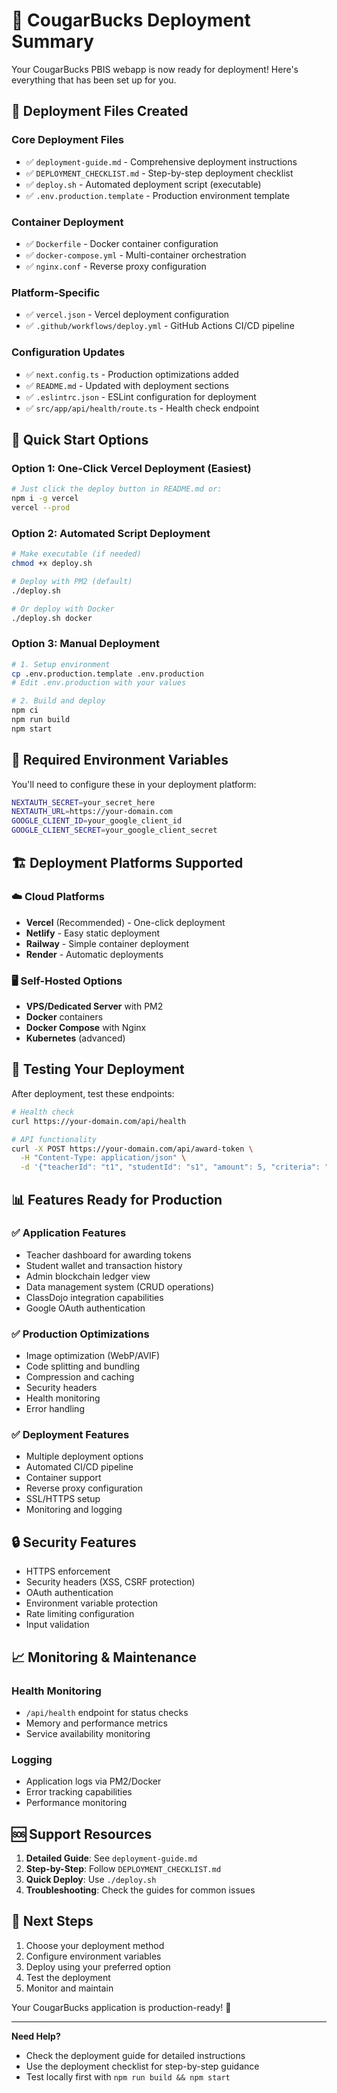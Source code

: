 # 🚀 CougarBucks Deployment Summary

Your CougarBucks PBIS webapp is now ready for deployment! Here's everything that has been set up for you.

## 📁 Deployment Files Created

### Core Deployment Files
- ✅ `deployment-guide.md` - Comprehensive deployment instructions
- ✅ `DEPLOYMENT_CHECKLIST.md` - Step-by-step deployment checklist
- ✅ `deploy.sh` - Automated deployment script (executable)
- ✅ `.env.production.template` - Production environment template

### Container Deployment
- ✅ `Dockerfile` - Docker container configuration
- ✅ `docker-compose.yml` - Multi-container orchestration
- ✅ `nginx.conf` - Reverse proxy configuration

### Platform-Specific
- ✅ `vercel.json` - Vercel deployment configuration
- ✅ `.github/workflows/deploy.yml` - GitHub Actions CI/CD pipeline

### Configuration Updates
- ✅ `next.config.ts` - Production optimizations added
- ✅ `README.md` - Updated with deployment sections
- ✅ `.eslintrc.json` - ESLint configuration for deployment
- ✅ `src/app/api/health/route.ts` - Health check endpoint

## 🎯 Quick Start Options

### Option 1: One-Click Vercel Deployment (Easiest)
```bash
# Just click the deploy button in README.md or:
npm i -g vercel
vercel --prod
```

### Option 2: Automated Script Deployment
```bash
# Make executable (if needed)
chmod +x deploy.sh

# Deploy with PM2 (default)
./deploy.sh

# Or deploy with Docker
./deploy.sh docker
```

### Option 3: Manual Deployment
```bash
# 1. Setup environment
cp .env.production.template .env.production
# Edit .env.production with your values

# 2. Build and deploy
npm ci
npm run build
npm start
```

## 🔧 Required Environment Variables

You'll need to configure these in your deployment platform:

```bash
NEXTAUTH_SECRET=your_secret_here
NEXTAUTH_URL=https://your-domain.com
GOOGLE_CLIENT_ID=your_google_client_id
GOOGLE_CLIENT_SECRET=your_google_client_secret
```

## 🏗️ Deployment Platforms Supported

### ☁️ Cloud Platforms
- **Vercel** (Recommended) - One-click deployment
- **Netlify** - Easy static deployment
- **Railway** - Simple container deployment
- **Render** - Automatic deployments

### 🖥️ Self-Hosted Options
- **VPS/Dedicated Server** with PM2
- **Docker** containers
- **Docker Compose** with Nginx
- **Kubernetes** (advanced)

## 🧪 Testing Your Deployment

After deployment, test these endpoints:

```bash
# Health check
curl https://your-domain.com/api/health

# API functionality
curl -X POST https://your-domain.com/api/award-token \
  -H "Content-Type: application/json" \
  -d '{"teacherId": "t1", "studentId": "s1", "amount": 5, "criteria": "Test"}'
```

## 📊 Features Ready for Production

### ✅ Application Features
- Teacher dashboard for awarding tokens
- Student wallet and transaction history
- Admin blockchain ledger view
- Data management system (CRUD operations)
- ClassDojo integration capabilities
- Google OAuth authentication

### ✅ Production Optimizations
- Image optimization (WebP/AVIF)
- Code splitting and bundling
- Compression and caching
- Security headers
- Health monitoring
- Error handling

### ✅ Deployment Features
- Multiple deployment options
- Automated CI/CD pipeline
- Container support
- Reverse proxy configuration
- SSL/HTTPS setup
- Monitoring and logging

## 🔒 Security Features

- HTTPS enforcement
- Security headers (XSS, CSRF protection)
- OAuth authentication
- Environment variable protection
- Rate limiting configuration
- Input validation

## 📈 Monitoring & Maintenance

### Health Monitoring
- `/api/health` endpoint for status checks
- Memory and performance metrics
- Service availability monitoring

### Logging
- Application logs via PM2/Docker
- Error tracking capabilities
- Performance monitoring

## 🆘 Support Resources

1. **Detailed Guide**: See `deployment-guide.md`
2. **Step-by-Step**: Follow `DEPLOYMENT_CHECKLIST.md`
3. **Quick Deploy**: Use `./deploy.sh`
4. **Troubleshooting**: Check the guides for common issues

## 🎉 Next Steps

1. Choose your deployment method
2. Configure environment variables
3. Deploy using your preferred option
4. Test the deployment
5. Monitor and maintain

Your CougarBucks application is production-ready! 🚀

---

**Need Help?** 
- Check the deployment guide for detailed instructions
- Use the deployment checklist for step-by-step guidance
- Test locally first with `npm run build && npm start`

